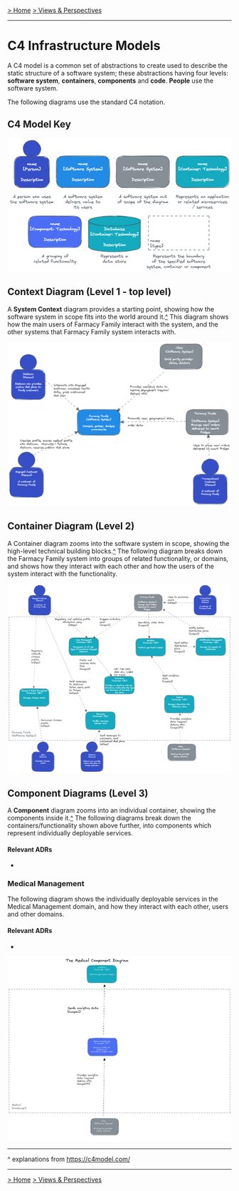 [> Home](../../README.md)    [> Views & Perspectives](../README.md)

---

# C4 Infrastructure Models

A C4 model is a common set of abstractions to create used to describe the static structure of a software system; these abstractions having four levels: **software system**, **containers**, **components** and **code**. **People** use the software system.

The following diagrams use the standard C4 notation.

## C4 Model Key

![C4ModelKey](../../assets/diagrams/C4ModelKey.png)

## Context Diagram (Level 1 - top level)

A **System Context** diagram provides a starting point, showing how the software system in scope fits into the world around it.[^](#expl) 
This diagram shows how the main users of Farmacy Family interact with the system, and the other systems that Farmacy Family system interacts with.

![Context Diagram](../../assets/diagrams/ContextDiagram.png)

## Container Diagram (Level 2)

A Container diagram zooms into the software system in scope, showing the high-level technical building blocks.[^](#exp1) The following diagram breaks down the Farmacy Family system into groups of related functionality, or domains, and shows how they interact with each other and how the users of the system interact with the functionality.

![Container Diagram](../../assets/diagrams/ContainerDiagram.png)

## Component Diagrams (Level 3)

A **Component** diagram zooms into an individual container, showing the components inside it.[^](#expl)
The following diagrams break down the containers/functionality shown above further, into components which represent individually deployable services.

#### Relevant ADRs

- 

### Medical Management

The following diagram shows the individually deployable services in the Medical Management domain, and how they interact with each other, users and other domains.

#### Relevant ADRs

- 

![Medical Component Diagram](../../assets/diagrams/MedicalComponentDiagram.png)




---

<a id="expl"></a>^ explanations from https://c4model.com/

---

[> Home](../../README.md)    [> Views & Perspectives](../README.md)
